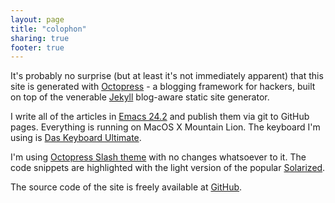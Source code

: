 ```yaml
---
layout: page
title: "colophon"
sharing: true
footer: true
---
```


It's probably no surprise (but at least it's not immediately apparent) that
this site is generated with [Octopress](http://octopress.org) - a
blogging framework for hackers, built on top of the venerable [Jekyll](http://jekyllrb.com/)
blog-aware static site generator.

I write all of the articles in [Emacs 24.2](http://emacsformacosx.com/) and publish them via git to
GitHub pages. Everything is running on MacOS X Mountain Lion. The keyboard I'm
using is [Das Keyboard Ultimate](http://daskeyboard.com).

I'm using [Octopress Slash theme](http://zespia.tw/Octopress-Theme-Slash/) with no changes whatsoever to
it. The code snippets are highlighted with the light version of the
popular [Solarized](http://ethanschoonover.com/solarized).

The source code of the site is freely available at [GitHub](https://github.com/bbatsov/bbatsov.github.com).
